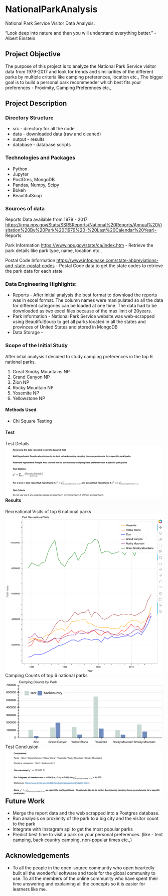 # NationalParkAnalysis 
National Park Service Visitor Data Analysis.

“Look deep into nature and then you will understand everything better.” - Albert Einstein

## Project Objective
The purpose of this project is to analyze the National Park Service visitor data from 1979-2017 and look for trends and similiarities of the different parks by multiple criteria like camping preferences, location etc., The bigger goal is to build a personal park recommender which best fits your preferences - Proximity, Camping Preferences etc., 


## Project Description


### Directory Structure
* src - directory for all the code
* data - downloaded data (raw and cleaned)
* output - results
* database - database scripts

### Technologies and Packages 
* Python
* Jupyter
* PostGres, MongoDB
* Pandas, Numpy, Scipy
* Bokeh
* BeautifulSoup

### Sources of data
Reports Data available from 1979 - 2017
https://irma.nps.gov/Stats/SSRSReports/National%20Reports/Annual%20Visitation%20By%20Park%20(1979%20-%20Last%20Calendar%20Year)- Reports 

Park Information 
https://www.nps.gov/state/ca/index.htm - Retrieve the park details like park type, name, location etc.,

Postal Code Information
https://www.infoplease.com/state-abbreviations-and-state-postal-codes - Postal Code data to get the state codes to retrieve the park data for each state


### Data Engineering Highlights:
* Reports - After initial analysis the best format to download the reports was in excel format. The column names were manipulated so all the data for different categories can be loaded at one time. The data had to be downloaded as two excel files because of the max limit of 20years.
* Park Information - National Park Service website was web-scrapped using BeautifulSourp to get all parks located in all the states and provinces of United States and stored in MongoDB
* Data Storage - 

### Scope of the Initial Study
After intial analysis I decided to study camping preferences in the top 6 national parks. 
 1. Great Smoky Mountains NP
 2. Grand Canyon NP
 3. Zion NP
 4. Rocky Mountain NP
 5. Yosemite NP
 6. Yellowstone NP
 

#### Methods Used
* Chi Square Testing

#### Test
Test Details
 <img src="output/Test_Information.png"
     alt="Test Information"
     style="float: left; margin-right: 10px;" />

#### Results
Recreational Visits of top 6 national parks
<img src="output/Recreational_Visits.png"
     alt="Recreational Visits"
     style="float: left; margin-right: 10px;" />
     
Camping Counts of top 6 national parks    
 <img src="output/Camping_Counts.png"
     alt="Camping Counts"
     style="float: left; margin-right: 10px;" />
     
Test Conclusion
 <img src="output/Test_Conclusions.png"
     alt="Test Conclusion"
     style="float: left; margin-right: 10px;" />


## Future Work
* Merge the report data and the web scrapped into a Postgres database.
* Run analysis on proximity of the park to a big city and the visitor count to the park
* Integrate with Instagram api to get the most popular parks
* Predict best time to visit a park on your personal preferences. (like - tent camping, back country camping, non-popular times etc.,)


## Acknowledgements
* To all the people in the open-source community who open heartedly built all the wonderful software and tools for the global community to use. To all the members of the online community who have spent their time answering and explaining all the concepts so it is easier for learners like me.

 
